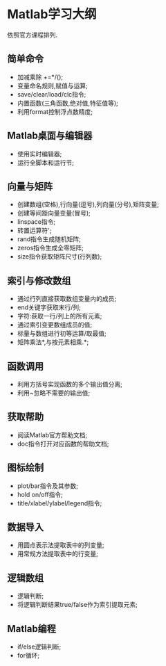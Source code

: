 # Matlab学习大纲
依照官方课程排列.
## 简单命令
- 加减乘除 +=*/();
- 变量命名规则,赋值与运算;
- save/clear/load/clc指令;
- 内置函数(三角函数,绝对值,特征值等);
- 利用format控制浮点数精度;
## Matlab桌面与编辑器
- 使用实时编辑器;
- 运行全脚本和运行节;
## 向量与矩阵
- 创建数组(空格),行向量(逗号),列向量(分号),矩阵变量;
- 创建等间距向量变量(冒号);
- linspace指令;
- 转置运算符';
- rand指令生成随机矩阵;
- zeros指令生成全零矩阵;
- size指令获取矩阵尺寸(行列数);
## 索引与修改数组
- 通过行列直接获取数组变量内的成员;
- end关键字获取末行/列;
- 字符:获取一行/列上的所有元素;
- 通过索引变更数组成员的值;
- 标量与数组进行初等运算/取最值;
- 矩阵乘法*,与按元素相乘.*;
## 函数调用
- 利用方括号实现函数的多个输出值分离;
- 利用~忽略不需要的输出值;
## 获取帮助
- 阅读Matlab官方帮助文档;
- doc指令打开对应函数的帮助文档;
## 图标绘制
- plot/bar指令及其参数;
- hold on/off指令;
- title/xlabel/ylabel/legend指令;
## 数据导入
- 用圆点表示法提取表中的列变量;
- 用常规方法提取表中的行变量;
## 逻辑数组
- 逻辑判断;
- 将逻辑判断结果true/false作为索引提取元素;
## Matlab编程
- if/else逻辑判断;
- for循环;